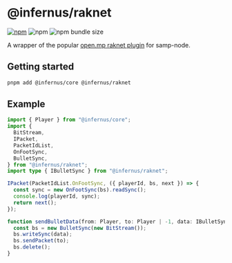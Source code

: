 # @infernus/raknet

[![npm](https://img.shields.io/npm/v/@infernus/raknet)](https://www.npmjs.com/package/@infernus/raknet) ![npm](https://img.shields.io/npm/dy/@infernus/raknet) ![npm bundle size](https://img.shields.io/bundlephobia/minzip/@infernus/raknet)

A wrapper of the popular [open.mp raknet plugin](https://github.com/katursis/Pawn.RakNet) for samp-node.

## Getting started

```sh
pnpm add @infernus/core @infernus/raknet
```

## Example

```ts
import { Player } from "@infernus/core";
import {
  BitStream,
  IPacket,
  PacketIdList,
  OnFootSync,
  BulletSync,
} from "@infernus/raknet";
import type { IBulletSync } from "@infernus/raknet";

IPacket(PacketIdList.OnFootSync, ({ playerId, bs, next }) => {
  const sync = new OnFootSync(bs).readSync();
  console.log(playerId, sync);
  return next();
});

function sendBulletData(from: Player, to: Player | -1, data: IBulletSync) {
  const bs = new BulletSync(new BitStream());
  bs.writeSync(data);
  bs.sendPacket(to);
  bs.delete();
}
```
